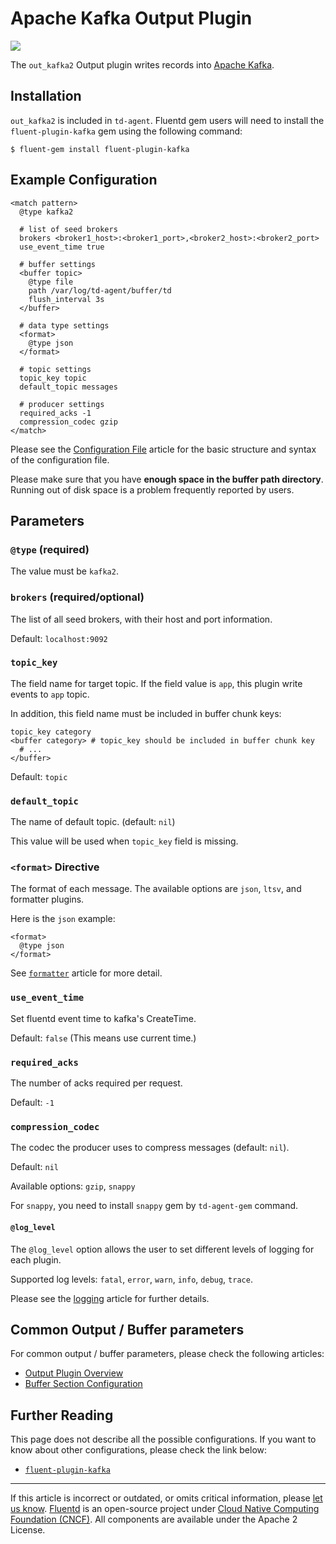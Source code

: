# Apache Kafka Output Plugin

![](/images/plugins/output/kafka.png)

The `out_kafka2` Output plugin writes records into [Apache Kafka](https://kafka.apache.org/).


## Installation

`out_kafka2` is included in `td-agent`. Fluentd gem users will
need to install the `fluent-plugin-kafka` gem using the following command:

``` {.CodeRay}
$ fluent-gem install fluent-plugin-kafka
```

## Example Configuration

``` {.CodeRay}
<match pattern>
  @type kafka2

  # list of seed brokers
  brokers <broker1_host>:<broker1_port>,<broker2_host>:<broker2_port>
  use_event_time true

  # buffer settings
  <buffer topic>
    @type file
    path /var/log/td-agent/buffer/td
    flush_interval 3s
  </buffer>

  # data type settings
  <format>
    @type json
  </format>

  # topic settings
  topic_key topic
  default_topic messages

  # producer settings
  required_acks -1
  compression_codec gzip
</match>
```

Please see the [Configuration File](/configuration/config-file.md) article for
the basic structure and syntax of the configuration file.

Please make sure that you have **enough space in the buffer path directory**.
Running out of disk space is a problem frequently reported by users.


## Parameters


### `@type` (required)

The value must be `kafka2`.


### `brokers` (required/optional)

The list of all seed brokers, with their host and port information.

Default: `localhost:9092`


### `topic_key`

The field name for target topic. If the field value is `app`,
this plugin write events to `app` topic.

In addition, this field name must be included in buffer chunk keys:

```
topic_key category
<buffer category> # topic_key should be included in buffer chunk key
  # ...
</buffer>
```

Default: `topic`


### `default_topic`

The name of default topic. (default: `nil`)

This value will be used when `topic_key` field is missing.


### `<format>` Directive

The format of each message. The available options are `json`, `ltsv`,
and formatter plugins.

Here is the `json` example:

```
<format>
  @type json
</format>
```

See [`formatter`](/plugins/formatter/README.md) article for more detail.


### `use_event_time`

Set fluentd event time to kafka's CreateTime.

Default: `false` (This means use current time.)


### `required_acks`

The number of acks required per request.

Default: `-1`


### `compression_codec`

The codec the producer uses to compress messages (default: `nil`). 

Default: `nil`

Available options: `gzip`, `snappy`

For `snappy`, you need to install `snappy` gem by `td-agent-gem` command.


#### `@log_level`

The `@log_level` option allows the user to set different levels of
logging for each plugin. 

Supported log levels: `fatal`, `error`, `warn`, `info`, `debug`, `trace`.

Please see the [logging](/deployment/logging.md) article for further details.


## Common Output / Buffer parameters

For common output / buffer parameters, please check the following
articles:

-   [Output Plugin Overview](/plugins/output/README.md)
-   [Buffer Section Configuration](/configuration/buffer-section.md)


## Further Reading

This page does not describe all the possible configurations. If you want
to know about other configurations, please check the link below:

-   [`fluent-plugin-kafka`](https://github.com/fluent/fluent-plugin-kafka)


------------------------------------------------------------------------

If this article is incorrect or outdated, or omits critical information, please
[let us know](https://github.com/fluent/fluentd-docs/issues?state=open).
[Fluentd](http://www.fluentd.org/) is an open-source project under
[Cloud Native Computing Foundation (CNCF)](https://cncf.io/). All components are
available under the Apache 2 License.
